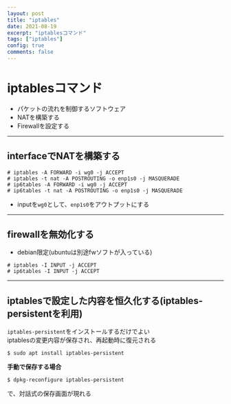 ```yaml
---
layout: post
title: "iptables"
date: 2021-08-19
excerpt: "iptablesコマンド"
tags: ["iptables"]
config: true
comments: false
---
```


# iptablesコマンド
 - パケットの流れを制御するソフトウェア
 - NATを構築する
 - Firewallを設定する

---

## interfaceでNATを構築する

```console
# iptables -A FORWARD -i wg0 -j ACCEPT
# iptables -t nat -A POSTROUTING -o enp1s0 -j MASQUERADE
# ip6tables -A FORWARD -i wg0 -j ACCEPT
# ip6tables -t nat -A POSTROUTING -o enp1s0 -j MASQUERADE
```
 - inputを`wg0`として、`enp1s0`をアウトプットにする

---

## firewallを無効化する
 - debian限定(ubuntuは別途fwソフトが入っている)

```console
# iptables -I INPUT -j ACCEPT
# ip6tables -I INPUT -j ACCEPT
```

---

## iptablesで設定した内容を恒久化する(iptables-persistentを利用)

`iptables-persistent`をインストールするだけでよい  
iptablesの変更内容が保存され、再起動時に復元される  

```console
$ sudo apt install iptables-persistent
```

**手動で保存する場合**  

```console
$ dpkg-reconfigure iptables-persistent
```
で、対話式の保存画面が現れる

